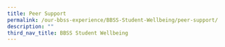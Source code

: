 ```yaml
---
title: Peer Support
permalink: /our-bbss-experience/BBSS-Student-Wellbeing/peer-support/
description: ""
third_nav_title: BBSS Student Wellbeing
---
```

